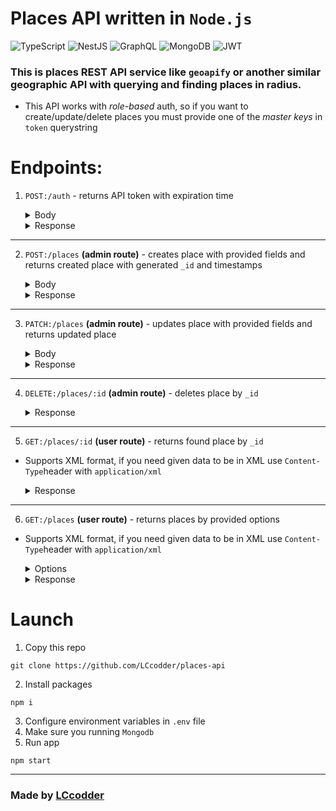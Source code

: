 # Places API written in `Node.js`

![TypeScript](https://img.shields.io/badge/typescript-%23007ACC.svg?style=for-the-badge&logo=typescript&logoColor=white)
![NestJS](https://img.shields.io/badge/nestjs-%23E0234E.svg?style=for-the-badge&logo=nestjs&logoColor=white)
![GraphQL](https://img.shields.io/badge/-GraphQL-E10098?style=for-the-badge&logo=graphql&logoColor=white)
![MongoDB](https://img.shields.io/badge/MongoDB-%234ea94b.svg?style=for-the-badge&logo=mongodb&logoColor=white)
![JWT](https://img.shields.io/badge/JWT-black?style=for-the-badge&logo=JSON%20web%20tokens)


### This is places REST API service like `geoapify` or another similar geographic API with querying and finding places in radius.

+ This API works with *role-based* auth, so if you want to create/update/delete places you must provide one of the *master keys* in `token` querystring

# Endpoints:
1. `POST:/auth` - returns API token with expiration time

    <details>
    <summary>Body</summary>

    ```JSON
    {
        "email": "mr_robot@ecorp.com"
    }
    ```
    </details>
    
    <details>
    <summary>Response</summary>
        
    ```JSON
    {
        "token": "<YOUR_TOKEN>",
        "expiresIn": "24h"
    }
    ```
    </details>
---
2. `POST:/places` **(admin route)** - creates place with provided fields and returns created place with generated `_id` and timestamps 
    
    <details>
    <summary>Body</summary>
    
    ```JSON
    {
        // required
        "category": "goverment",
        
        // required
        "subcategories": ["services", "police"],

        // required
        "datasources": ["OSM", "google maps"],

        "geo": {
            "coordinates": [34.312321, 62.12476456],
            
            // required
            "lat": 34.312321,
            //required
            "long": 62.12476456,

            // required
            "country": "Russia",
            "country_code": "RU",

            "city": "Moscow",
            "region": "Khimki",

            "state": "SZAO",
            "state_code": "sz",

            "suburb": "Leninski prospect",
            "street": "Pushkinskaya",

            // required
            "full_address": "Moscow, Khimki, Pushkina 12/23",

            "address_line1": "string",
            "address_line2": "string",
            "address_line3": "string",
            "postcode": 123457,
            
            "third_party": {
                "google_maps_link": "<GM link>",
                "osm": "<osm link>",
                "osm_id": "asdada1231231"
            }
        },

        "place": {
            // required
            "name": "Police department of Khimki",
            
            "full_name": "GU MVD of Khimki, Moscow Oblast",
            "old_name": "Deputy of Khimki",

            "description": "Police department, located near west road",

            "is_heritage": false,
            "is_guarded": true,
            "authorized_personeel_only": true,
            "is_goverment_property": true,

            "founded_by": "Department of Justice of Moscow",
            "builded_at": "2024-08-11T15:48:00.852Z",
            "construction_started_at": "2024-08-11T15:48:00.852Z",
            "builded_by": "REDACTED",

            "open_hours": {
                "from": 0,
                "to": 24
            },

            "is_always_open": true,
            "age_from": 21,

            "facilities": ["parking"],

            "wikipedia": "<wiki link>",
            "images": "http://images.com/police-department/1"
        },

        "contacts": {
            "website": "http://khpd.ru",
            "websites": ["http://khpd.ru"],

            "phone_number": "911",
            "phone_numbers": ["911"],

            "email": "khpd@p.ru",
            "emails": ["khpd@p.ru"],

            "links": ["http://khpd.ru"]
        },

        "law": {
            "owner": "Department Of Justice",
            "owner_law_address": "ae12424",
            "owner_phisycal_address": "Kremlyn",
            "license": "gov12313",
            "corp": "S.T.A.R.S."
        }
    }
    ```
    </details>

    <details>
    <summary>Response</summary>

    ```JSON
    {
        "_id": "66b744dbde0cb7ff86d627ad",
        "category": ...,
        
        "subcategories": ...,

        "datasources": ...,

        "geo": {
            ...
        },

        "place": {
            ...
        },

        "contacts": {
            ...
        },

        "law": {
            ...
        },
        "createdAt": "2024-08-10T10:45:47.522Z",
        "updatedAt": "2024-08-10T10:45:47.522Z",
        "__v": 0
    }
    ```
    </details>
---
3. `PATCH:/places` **(admin route)** - updates place with provided fields and returns updated place

    <details>
    <summary>Body</summary>

    ```JSON
    {
        "law": {
            "owner": "Department Of Justice",
            "owner_law_address": "[REDACTED]",
            "owner_phisycal_address": "[REDACTED]",
            "license": "[REDACTED]",
            "corp": "S.T.A.R.S."
        }
    }
    ```
    </details>


    <details>
    <summary>Response</summary>

    ```JSON
    {
        "_id": "66b744dbde0cb7ff86d627ad",

        "category": ...,
        
        "subcategories": ...,

        "datasources": ...,

        "geo": {
            ...
        },

        "place": {
            ...
        },

        "contacts": {
            ...
        },
        "law": {
            "owner": "Department Of Justice",
            "owner_law_address": "[REDACTED]",
            "owner_phisycal_address": "[REDACTED]",
            "license": "[REDACTED]",
            "corp": "S.T.A.R.S."
        },
        "createdAt": "2024-08-10T10:45:47.522Z",
        "updatedAt": "2024-08-10T10:45:47.522Z",
        "__v": 0
    }
    ```
    </details>
---
4. `DELETE:/places/:id`  **(admin route)** - deletes place by `_id`

    <details>
    <summary>Response</summary>

    ```JSON
    {
        "success": true
    }
    ```
    </details>
---
5. `GET:/places/:id` **(user route)** - returns found place by `_id`

+ Supports XML format, if you need given data to be in XML use `Content-Type`header with `application/xml`

    <details>
    <summary>Response</summary>

    ```JSON
    {
        "_id": "66b744dbde0cb7ff86d627ad",

        "category": ...,
        
        "subcategories": ...,

        "datasources": ...,

        "geo": {
            ...
        },

        "place": {
            ...
        },

        "contacts": {
            ...
        },
        "law": {
            ...
        },
        "createdAt": "2024-08-10T10:45:47.522Z",
        "updatedAt": "2024-08-10T10:45:47.522Z",
        "__v": 0
    }
    ```
    </details>

---
   

6. `GET:/places` **(user route)** - returns places by provided options

+ Supports XML format, if you need given data to be in XML use `Content-Type`header with `application/xml`
    

    <details>
    <summary>Options</summary>
    
    | Querystring        | Description                                                      | Example value                |
    |--------------------|------------------------------------------------------------------|------------------------------|
    | **category**       | _Filters place by category_                                      | `shops`                      |
    | **subcategories**  | _Adds additional categories, that can be divided by "."_         | `groceries.vegan`            |
    | **city**           | _Filters place by city (case is necessary)_                      | `Moscow`                     |
    | **country**        | _Filters place by country (case is necessary)_                   | `Russia`                     |
    | **state**          | _Filters place by state (case is necessary)_                     | `Arizona`                    |
    | **state_code**     | _Filters place by shortened state_                               | `AZ`                         |
    | **region**         | _Filters place by state region (case is necessary)_              | `Glendale`                   |
    | **postcode**       | _Filters place by postcode (must be number)_                     | `123133`                     |
    | **builded_by**     | _Filters place by creator/builder_                               | `Stanford Professor`         |
    | **open_from**      | _Filters by place opening hours (24h format)_                    | `10`                         |
    | **open_to**        | _Filters by place closing hours (24h format)_                    | `23`                         |
    | **is_always_open** | _Filters only always-open places (1 or 0)_                       | `1`                          |
    | **age_from**       | _Filters by place minimal allowed age to enter (must be number)_ | `18`                         |
    | **facilities**     | _Filters by place facilities such as parking (string array)_     | `parking` `disabled_support` |
    | **owner**          | _Filters by place owner_                                         | `Donald Trump`               |
    | **license**        | _Filters by place license (or any law document)_                 | `gambling_license`           |
    | **corp**           | _Filters place by owning corp_                                   | `Apple`                      |
    | **sort**           | _Sorts places bu build date (1 or -1)_                           | `-1`                         |
    | **limit**          | _Pagination limit_                                               | `1`                          |
    | **offset**         | _Pagination offset_                                              | `2`                          |

    </details>

    <details>
    <summary>Response</summary>

    ```JSON
    [
        {
            "_id": ...,

            "category": ...,
            
            "subcategories": ...,

            "datasources": ...,

            "geo": {
                ...
            },

            "place": {
                ...
            },

            "contacts": {
                ...
            },
            "law": {
                ...
            },
            "createdAt": ...,
            "updatedAt": ...,
            "__v": 0
        },
        {
            "_id": ...,

            "category": ...,
            
            "subcategories": ...,

            "datasources": ...,

            "geo": {
                ...
            },

            "place": {
                ...
            },

            "contacts": {
                ...
            },
            "law": {
                ...
            },
            "createdAt": ...,
            "updatedAt": ...,
            "__v": 0
        }
    ]
    ```
    </details>



# Launch

1. Copy this repo
```shell
git clone https://github.com/LCcodder/places-api
```
2. Install packages
```shell
npm i
```
3. Configure environment variables in `.env` file
4. Make sure you running `Mongodb`
5. Run app
```shell
npm start
```

---
### Made by [LCcodder](https://github.com/LCcodder)